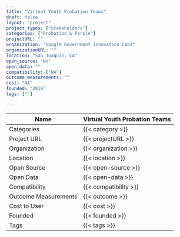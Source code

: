 ```yaml
---
title: "Virtual Youth Probation Teams"
draft: false
layout: "project"
project_types: ["Stakeholders"]
categories: ["Probation & Parole"]
projectURL: ""
organization: "Google Government Innovation Labs"
organizationURL: ""
location: "San Joaquin, CA"
open_source: "No"
open_data: ""
compatibility: ["NA"]
outcome_measurements: ""
cost: "NA"
founded: "2016"
tags: [""]

---
```



Name                    |  Virtual Youth Probation Teams    
------------------------|----
Categories              | {{< category >}} 
Project URL             | {{< projectURL >}} 
Organization            | {{< organization >}} 
Location                | {{< location >}} 
Open Source             | {{< open-source >}} 
Open Data               | {{< open-data >}} 
Compatibility           | {{< compatibility >}} 
Outcome Measurements    | {{< outcome >}} 
Cost to User            | {{< cost >}} 
Founded                 | {{< founded >}} 
Tags                    | {{< tags >}} 


